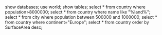 show databases;
use world;
show tables;
select * from country where population>8000000;
select * from country where name like "%land%";
select * from city where population between 500000 and 1000000;
select * from country where continent="Europe";
select * from country order by SurfaceArea desc;
